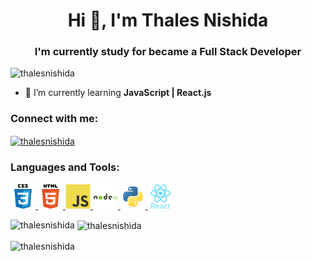 

<h1 align="center">Hi 👋, I'm Thales Nishida</h1>
<h3 align="center">I'm currently study for became a Full Stack Developer</h3>

<p align="left"> <img src="https://komarev.com/ghpvc/?username=thalesnishida&label=Profile%20views&color=0e75b6&style=flat" alt="thalesnishida" /> </p>

- 🌱 I’m currently learning **JavaScript | React.js**

<h3 align="left">Connect with me:</h3>
<p align="left">
<a href="https://linkedin.com/in/thalesnishida" target="blank"><img align="center" src="https://raw.githubusercontent.com/rahuldkjain/github-profile-readme-generator/master/src/images/icons/Social/linked-in-alt.svg" alt="thalesnishida" height="30" width="40" /></a>
</p>

<h3 align="left">Languages and Tools:</h3>
<p align="left"> <a href="https://www.w3schools.com/css/" target="_blank" rel="noreferrer"> <img src="https://raw.githubusercontent.com/devicons/devicon/master/icons/css3/css3-original-wordmark.svg" alt="css3" width="40" height="40"/> </a> <a href="https://www.w3.org/html/" target="_blank" rel="noreferrer"> <img src="https://raw.githubusercontent.com/devicons/devicon/master/icons/html5/html5-original-wordmark.svg" alt="html5" width="40" height="40"/> </a> <a href="https://developer.mozilla.org/en-US/docs/Web/JavaScript" target="_blank" rel="noreferrer"> <img src="https://raw.githubusercontent.com/devicons/devicon/master/icons/javascript/javascript-original.svg" alt="javascript" width="40" height="40"/> </a> <a href="https://nodejs.org" target="_blank" rel="noreferrer"> <img src="https://raw.githubusercontent.com/devicons/devicon/master/icons/nodejs/nodejs-original-wordmark.svg" alt="nodejs" width="40" height="40"/> </a> <a href="https://www.python.org" target="_blank" rel="noreferrer"> <img src="https://raw.githubusercontent.com/devicons/devicon/master/icons/python/python-original.svg" alt="python" width="40" height="40"/> </a> <a href="https://reactjs.org/" target="_blank" rel="noreferrer"> <img src="https://raw.githubusercontent.com/devicons/devicon/master/icons/react/react-original-wordmark.svg" alt="react" width="40" height="40"/> </a> </p>

<p><img align="left" src="https://github-readme-stats.vercel.app/api/top-langs?username=thalesnishida&show_icons=true&locale=en&layout=compact" alt="thalesnishida" /></p>

<p>&nbsp;<img align="center" src="https://github-readme-stats.vercel.app/api?username=thalesnishida&show_icons=true&locale=en" alt="thalesnishida" /></p>

<p><img align="center" src="https://github-readme-streak-stats.herokuapp.com/?user=thalesnishida&" alt="thalesnishida" /></p>

